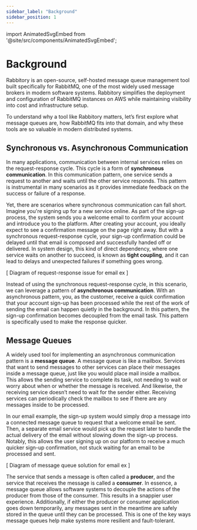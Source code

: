 ```yaml
---
sidebar_label: "Background"
sidebar_position: 1
---
```


import AnimatedSvgEmbed from '@site/src/components/AnimatedSvgEmbed';

# Background

Rabbitory is an open-source, self-hosted message queue management tool built specifically for RabbitMQ, one of the most widely used message brokers in modern software systems. Rabbitory simplifies the deployment and configuration of RabbitMQ instances on AWS while maintaining visibility into cost and infrastructure setup.

To understand why a tool like Rabbitory matters, let’s first explore what message queues are, how RabbitMQ fits into that domain, and why these tools are so valuable in modern distributed systems.

## Synchronous vs. Asynchronous Communication

In many applications, communication between internal services relies on the request-response cycle. This cycle is a form of <strong>synchronous communication</strong>. In this communication pattern, one service sends a request to another and waits until the other service responds. This pattern is instrumental in many scenarios as it provides immediate feedback on the success or failure of a response.

Yet, there are scenarios where synchronous communication can fall short. Imagine you're signing up for a new service online. As part of the sign-up process, the system sends you a welcome email to confirm your account and introduce you to the platform. After creating your account, you ideally expect to see a confirmation message on the page right away. But with a synchronous request-response cycle, your sign-up confirmation could be delayed until that email is composed and successfully handed off or delivered. In system design, this kind of direct dependency, where one service waits on another to succeed, is known as <strong>tight coupling</strong>, and it can lead to delays and unexpected failures if something goes wrong.

[ Diagram of request-response issue for email ex ]

Instead of using the synchronous request-response cycle, in this scenario, we can leverage a pattern of <strong>asynchronous communication</strong>. With an asynchronous pattern, you, as the customer, receive a quick confirmation that your account sign-up has been processed while the rest of the work of sending the email can happen quietly in the background. In this pattern, the sign-up confirmation becomes decoupled from the email task. This pattern is specifically used to make the response quicker.

## Message Queues

A widely used tool for implementing an asynchronous communication pattern is a <strong>message queue</strong>. A message queue is like a mailbox. Services that want to send messages to other services can place their messages inside a message queue, just like you would place mail inside a mailbox. This allows the sending service to complete its task, not needing to wait or worry about when or whether the message is received. And likewise, the receiving service doesn’t need to wait for the sender either. Receiving services can periodically check the mailbox to see if there are any messages inside to be processed.

<AnimatedSvgEmbed className="rabbitory-animation" svgName="message-queue.svg" altText="Message Queue Demonstration" />

In our email example, the sign-up system would simply drop a message into a connected message queue to request that a welcome email be sent. Then, a separate email service would pick up the request later to handle the actual delivery of the email without slowing down the sign-up process. Notably, this allows the user signing up on our platform to receive a much quicker sign-up confirmation, not stuck waiting for an email to be processed and sent.

[ Diagram of message queue solution for email ex ]

The service that sends a message is often called a <strong>producer</strong>, and the service that receives the message is called a <strong>consumer</strong>. In essence, a message queue allows software systems to decouple the actions of the producer from those of the consumer. This results in a snappier user experience. Additionally, if either the producer or consumer application goes down temporarily, any messages sent in the meantime are safely stored in the queue until they can be processed. This is one of the key ways message queues help make systems more resilient and fault-tolerant.
